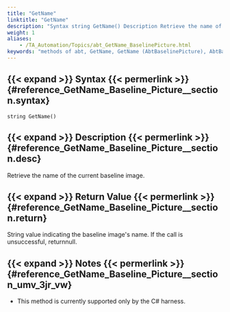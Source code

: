 ```yaml
--- 
title: "GetName"
linktitle: "GetName"
description: "Syntax string GetName() Description Retrieve the name of the current baseline image. Return Value String value indicating the baseline image's name. If the call is unsuccessful, return null . Notes ..."
weight: 1
aliases: 
    - /TA_Automation/Topics/abt_GetName_BaselinePicture.html
keywords: "methods of abt, GetName, GetName (AbtBaselinePicture), AbtBaselinePicture, getname, abtbaselinepicture getname, name of current baseline image, current baseline image name"
---
```


## {{< expand >}} Syntax {{< permerlink >}} {#reference_GetName_Baseline_Picture__section.syntax} 

`string GetName()`

## {{< expand >}} Description {{< permerlink >}} {#reference_GetName_Baseline_Picture__section.desc} 

Retrieve the name of the current baseline image.

## {{< expand >}} Return Value {{< permerlink >}} {#reference_GetName_Baseline_Picture__section.return} 

String value indicating the baseline image's name. If the call is unsuccessful, returnnull.

## {{< expand >}} Notes {{< permerlink >}} {#reference_GetName_Baseline_Picture__section_umv_3jr_vw} 

-   This method is currently supported only by the C\# harness.



